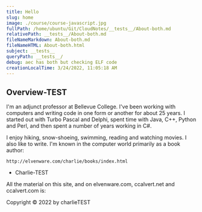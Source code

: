 ```yaml
---
title: Hello
slug: home
image: ./course/course-javascript.jpg
fullPath: /home/ubuntu/Git/CloudNotes/__tests__/About-both.md
relativePath: __tests__/About-both.md
fileNameMarkdown: About-both.md
fileNameHTML: About-both.html
subject: __tests__
queryPath: __tests__/
debug: aec has both but checking ELF code
creationLocalTime: 3/24/2022, 11:05:18 AM
---
```


<!-- toc -->
<!-- tocstop -->

## Overview-TEST

I'm an adjunct professor at Bellevue College. I've been working with computers and writing code in one form or another for about 25 years. I started out with Turbo Pascal and Delphi, spent time with Java, C++, Python and Perl, and then spent a number of years working in C#.

I enjoy hiking, snow-shoeing, swimming, reading and watching movies. I also like to write. I'm known in the computer world primarily as a book author:

    http://elvenware.com/charlie/books/index.html

- Charlie-TEST

All the material on this site, and on elvenware.com, ccalvert.net and ccalvert.com is:

Copyright &copy; 2022 by charlieTEST